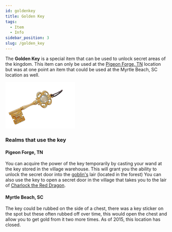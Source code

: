 ```yaml
---
id: goldenkey
title: Golden Key
tags:
  - Item
  - Info
sidebar_position: 3
slug: /golden_key
---
```


The **Golden Key** is a special item that can be used to unlock secret areas of the kingdom. This item can only be used at the [Pigeon Forge, TN](docs\Realm_Locations\Pigeon_Forge_TN.md) location but was at one point an item that could be used at the Myrtle Beach, SC location as well.

<img src="\img\MQ_Key.webp" alt="MQ Key" width="217" hight="144" title="MQ Key"></img>

### Realms that use the key

#### Pigeon Forge, TN

You can acquire the power of the key temporarily by casting your wand at the key stored in the village warehouse. This will grant you the ability to unlock the secret door into the [goblin's](docs\Home.mdx) lair (located in the forest) You can also use the key to open a secret door in the village that takes you to the lair of [Charlock the Red Dragon](docs\Home.mdx).

#### Myrtle Beach, SC

The key could be rubbed on the side of a chest, there was a key sticker on the spot but these often rubbed off over time, this would open the chest and allow you to get gold from it two more times. As of 2015, this location has closed.